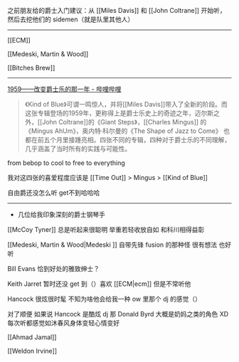 之前朋友给的爵士入门建议：从 [[Miles Davis]] 和 [[John Coltrane]] 开始听，然后去挖他们的 sidemen（就是队里其他人）


---

[[ECM]]

[[Medeski, Martin & Wood]]

[[Bitches Brew]]

---


[1959——改变爵士乐的那一年 - 哔哩哔哩](https://www.bilibili.com/video/BV1QK4y1n7hu)

>《Kind of Blue》可谓一鸣惊人，并将[[Miles Davis]]带入了全新的阶段。而这张专辑登场的1959年，更称得上是爵士乐史上的奇迹之年，迈尔斯之外，[[John Coltrane]]的《Giant Steps》，[[Charles Mingus]] 的《Mingus AhUm》，奥内特·科尔曼的《The Shape of Jazz to Come》 也都在前五个月里接踵亮相。四张不同的专辑，四种对于爵士乐的不同理解，几乎涵盖了当时所有的实践与可能性。

from bebop to cool to free to everything

我对这四张的喜爱程度应该是 [[Time Out]] > Mingus > [[Kind of Blue]]

自由爵还没怎么听 get不到哈哈哈

<!-- [今天看了 1959改变爵士之年](https://m.cmx.im/@Gnpink/108527803922156497) -->


---

- 几位给我印象深刻的爵士钢琴手

[[McCoy Tyner]] 总是听起来很聪明 举重若轻收放自如 和科川相得益彰  

[[Medeski, Martin & Wood|Medeski ]] 自带先锋 fusion 的那种怪 很有想法 也好听  

Bill Evans 恰到好处的雅致绅士？  

Keith Jarret 暂时还没 get 到（）喜欢 [[ECM|ecm]] 但是不常听他  

Hancock 很炫很时髦 不知为啥他会给我一种 ow 里那个 dj 的感觉（）  

对了顺便 如果说 Hancock 是酷炫 dj 那 Donald Byrd 大概是奶妈之类的角色 XD 每次听都感觉如沐春风身体变轻心情变好

[[Ahmad Jamal]]

[[Weldon Irvine]]

